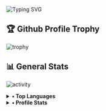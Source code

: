 
![Typing SVG](https://readme-typing-svg.herokuapp.com?font=Fira+Code&pause=1000&vCenter=true&width=435&height=100&lines=Hello+there%2C+I'm+Jr.+Web-Developer!;I+like+to+get+to+know+new+things!;I+learn+from+my+mistakes..;And+correct+them+%F0%9F%98%8E)

## 🏆 Github Profile Trophy
![trophy](https://github-profile-trophy.vercel.app/?username=artndev&theme=onestar)


## 📊 General Stats
![activity](http://github-profile-summary-cards.vercel.app/api/cards/profile-details?username=artndev&theme=github_dark)


<details>
  <summary><b>• Top Languages</b></summary>
  <br/>
  <img src="http://github-profile-summary-cards.vercel.app/api/cards/repos-per-language?username=artndev&theme=github_dark" />
  <br/>
</details>
<details>
  <summary><b>• Profile Stats</b></summary>
  <br/>
  <img src="http://github-profile-summary-cards.vercel.app/api/cards/stats?username=artndev&theme=github_dark" /></a>
  <br/>
</details>
     
       





